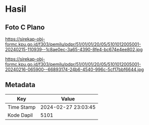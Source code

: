 # Hasil

## Foto C Plano

https://sirekap-obj-formc.kpu.go.id/f303/pemilu/pdpr/51/01/01/20/05/5101012005001-20240215-110939--1c8ae0ec-3a65-4390-8fe4-bc674e4ee802.jpg

https://sirekap-obj-formc.kpu.go.id/f303/pemilu/pdpr/51/01/01/20/05/5101012005001-20240216-065900--66893174-24b6-4540-996c-5cf17bbf6644.jpg


## Metadata

| Key        | Value               |
| ---------- | ------------------- |
| Time Stamp | 2024-02-27 23:03:45 |
| Kode Dapil | 5101                |




